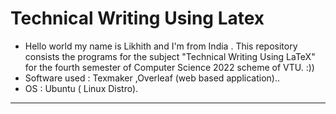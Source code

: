 # Technical Writing Using Latex
- Hello world my name is Likhith and I'm from India . This repository consists the programs for the subject "Technical Writing Using LaTeX" for the fourth semester of Computer Science 2022 scheme of VTU. :))
- Software used : Texmaker ,Overleaf (web based application)..
- OS : Ubuntu ( Linux Distro).
------------------------------------------------------
